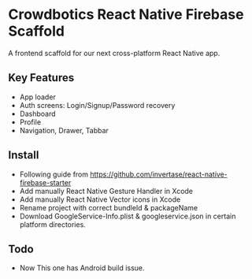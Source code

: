 # Crowdbotics React Native Firebase Scaffold

A frontend scaffold for our next cross-platform React Native app.

## Key Features
  - App loader
  - Auth screens: Login/Signup/Password recovery
  - Dashboard
  - Profile
  - Navigation, Drawer, Tabbar
  
## Install
 - Following guide from https://github.com/invertase/react-native-firebase-starter
 - Add manually React Native Gesture Handler in Xcode
 - Add manually React Native Vector icons in Xcode
 - Rename project with correct bundleId & packageName
 - Download GoogleService-Info.plist & googleservice.json in certain platform directories.

 ## Todo
 - Now This one has Android build issue.